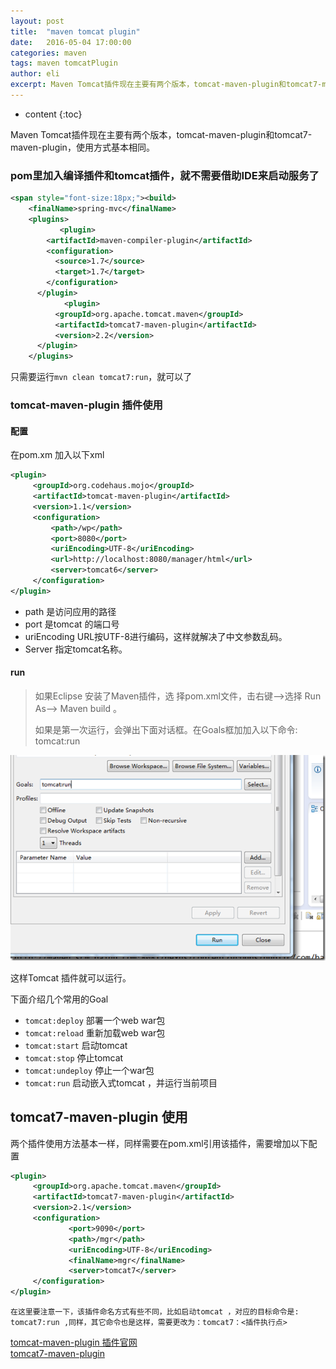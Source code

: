```yaml
---
layout: post
title:  "maven tomcat plugin"
date:   2016-05-04 17:00:00
categories: maven
tags: maven tomcatPlugin
author: eli
excerpt: Maven Tomcat插件现在主要有两个版本，tomcat-maven-plugin和tomcat7-maven-plugin，使用方式基本相同
---
```

* content
{:toc}

Maven Tomcat插件现在主要有两个版本，tomcat-maven-plugin和tomcat7-maven-plugin，使用方式基本相同。

### pom里加入编译插件和tomcat插件，就不需要借助IDE来启动服务了  

```xml
<span style="font-size:18px;"><build>
    <finalName>spring-mvc</finalName>
    <plugins>
           <plugin>
        <artifactId>maven-compiler-plugin</artifactId>
        <configuration>
          <source>1.7</source>
          <target>1.7</target>
        </configuration>
      </plugin>
            <plugin>
          <groupId>org.apache.tomcat.maven</groupId>
          <artifactId>tomcat7-maven-plugin</artifactId>
          <version>2.2</version>
      </plugin>
    </plugins>
```  
只需要运行`mvn clean tomcat7:run`，就可以了

### tomcat-maven-plugin  插件使用

#### 配置

在pom.xm 加入以下xml  

```xml
<plugin>
	 <groupId>org.codehaus.mojo</groupId>
	 <artifactId>tomcat-maven-plugin</artifactId>
	 <version>1.1</version>
	 <configuration>
		 <path>/wp</path>
		 <port>8080</port>
		 <uriEncoding>UTF-8</uriEncoding>
		 <url>http://localhost:8080/manager/html</url>
		 <server>tomcat6</server>
	 </configuration>
</plugin>
```  
* path  是访问应用的路径
* port 是tomcat 的端口号
* uriEncoding  URL按UTF-8进行编码，这样就解决了中文参数乱码。
* Server 指定tomcat名称。  

#### run

>如果Eclipse 安装了Maven插件，选 择pom.xml文件，击右键——>选择 Run As——> Maven build 。
>
>如果是第一次运行，会弹出下面对话框。在Goals框加加入以下命令: tomcat:run  

![tomcatRun](https://raw.githubusercontent.com/levioZ/levioZ.github.io/master/images/tomcat_run.png)  

这样Tomcat 插件就可以运行。

下面介绍几个常用的Goal  

* `tomcat:deploy`  部署一个web war包
* `tomcat:reload`  重新加载web war包
* `tomcat:start`   启动tomcat
* `tomcat:stop`    停止tomcat
* `tomcat:undeploy` 停止一个war包
* `tomcat:run`     启动嵌入式tomcat ，并运行当前项目

## tomcat7-maven-plugin 使用  

两个插件使用方法基本一样，同样需要在pom.xml引用该插件，需要增加以下配置   

```xml
<plugin>
	 <groupId>org.apache.tomcat.maven</groupId>
	 <artifactId>tomcat7-maven-plugin</artifactId>
	 <version>2.1</version>
	 <configuration>
			 <port>9090</port>
			 <path>/mgr</path>
			 <uriEncoding>UTF-8</uriEncoding>
			 <finalName>mgr</finalName>
			 <server>tomcat7</server>
	 </configuration>
</plugin>
```   

`在这里要注意一下，该插件命名方式有些不同，比如启动tomcat ，对应的目标命令是: tomcat7:run ,同样，其它命令也是这样，需要更改为：tomcat7：<插件执行点>`  

[tomcat-maven-plugin 插件官网](http://mojo.codehaus.org/tomcat-maven-plugin/plugin-info.html)    
[tomcat7-maven-plugin](tomcat7-maven-plugin)
